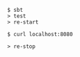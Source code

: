 ```console
$ sbt
> test
> re-start
```

```console
$ curl localhost:8080
```

```console
> re-stop
```
